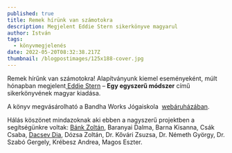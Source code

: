 ```yaml
---
published: true
title: Remek hírünk van számotokra
description: Megjelent Eddie Stern sikerkönyve magyarul
author: István
tags:
  - könyvmegjelenés
date: 2022-05-20T08:32:38.217Z
thumbnail: /blogpostimages/125x188-cover.jpg
---
```

Remek hírűnk van számotokra! Alapítványunk kiemel eseményeként, múlt hónapban megjelent[ Eddie Stern](https://bandhaworks.hu/astanga-ikonok-eddie-stern/) – **Egy egyszerű módszer** című sikerkönyvének magyar kiadása. 

A könyv megvásárolható a Bandha Works Jógaiskola  [webáruházában](https://bandha-payments.hu/spl/881685/Konyvek).

Hálás köszönet mindazoknak aki ebben a nagyszerű projektben a segítségünkre voltak: [Bánk Zoltán](https://www.zoltanbank.com/), Baranyai Dalma, Barna Kisanna, Csák Csaba, [Dacsev Dia](https://www.diadacsev.com/about), Dózsa Zoltán, Dr. Kővári Zsuzsa, Dr. Németh György, Dr. Szabó Gergely, Krébesz Andrea, Magos Eszter.